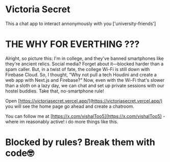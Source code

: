 # Victoria Secret 

This a chat app to interact annonymously with you ['university-friends']

# THE WHY FOR EVERTHING ???

Alright, so picture this: I'm in college, and they've banned smartphones like they're ancient relics. Social media? Forget about it—blocked harder than a spam caller. But, in a twist of fate, the college Wi-Fi is still down with Firebase Cloud. So, I thought, "Why not pull a tech Houdini and create a web app with Next.js and Firebase?" Now, even with the Wi-Fi that's slower than a sloth on a lazy day, we can chat and set up private sessions with our hostel buddies. Take that, no-smartphone rule!


Open [https://victoriasecret.vercel.app/](https://victoriasecret.vercel.app/) you will see the home page go ahead and create a chatroom.


You can follow me at [https://x.com/vishalToo5](https://x.com/vishalToo5) - where im reasonably active!
i do more things like this.


# Blocked by rules? Break them with code🤓

